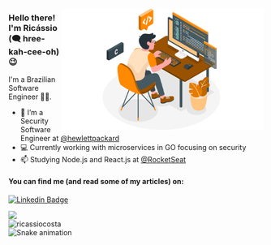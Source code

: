 <img align="right" src="./.github/programming.png" width="400"  > </img>

### Hello there! I'm Ricássio (🗨 hree-kah-cee-oh) 😉

I'm a Brazilian Software Engineer 👨‍💻. 

- 🔭 I’m a Security Software Engineer at [@hewlettpackard](https://github.com/hewlettpackard)
- 💻 Currently working with microservices in GO focusing on security
- 📫 Studying Node.js and React.js at [@RocketSeat](https://github.com/RocketSeat)

#### You can find me (and read some of my articles) on:
[![Linkedin Badge](https://img.shields.io/badge/-LinkedIn-blue?style=flat-square&logo=Linkedin&logoColor=white&link=https://www.linkedin.com/in/ricassiocosta/)](https://www.linkedin.com/in/ricassiocosta/)

 <p >&nbsp; <img  align="left" src="https://github-readme-stats.vercel.app/api?username=ricassiocosta&theme=algolia" width="380" > </img>
 <img align="left" src="https://github-readme-streak-stats.herokuapp.com/?user=ricassiocosta&theme=algolia" alt="ricassiocosta" width="380" /></p>

![Snake animation](https://github.com/kelvinfochesato/ricassiocosta/blob/output/github-contribution-grid-snake.svg)
